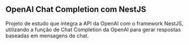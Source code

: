 ## OpenAI Chat Completion com NestJS

Projeto de estudo que integra a API da OpenAI com o framework NestJS, utilizando a função de Chat Completion da OpenAI para gerar respostas baseadas em mensagens de chat.

